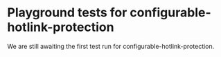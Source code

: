 # Playground tests for configurable-hotlink-protection
We are still awaiting the first test run for configurable-hotlink-protection.
